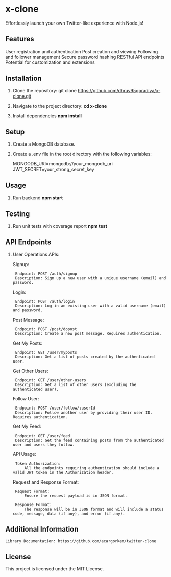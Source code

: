 # x-clone

Effortlessly launch your own Twitter-like experience with Node.js!

## Features

User registration and authentication
Post creation and viewing
Following and follower management
Secure password hashing
RESTful API endpoints
Potential for customization and extensions

## Installation

1. Clone the repository:
    git clone https://github.com/dhruv95goradiya/x-clone.git

2. Navigate to the project directory:
    **cd x-clone**

3. Install dependencies
    **npm install**

## Setup

1. Create a MongoDB database.
2. Create a .env file in the root directory with the following variables:

    MONGODB_URI=mongodb://your_mongodb_uri
    JWT_SECRET=your_strong_secret_key

## Usage

1. Run backend **npm start**

## Testing

1. Run unit tests with coverage report **npm test**

## API Endpoints

1. User Operations APIs:

    Signup:

        Endpoint: POST /auth/signup
        Description: Sign up a new user with a unique username (email) and password.

    Login:

        Endpoint: POST /auth/login
        Description: Log in an existing user with a valid username (email) and password.
    
    Post Message:

        Endpoint: POST /post/dopost
        Description: Create a new post message. Requires authentication.

    Get My Posts:

        Endpoint: GET /user/myposts
        Description: Get a list of posts created by the authenticated user.

    Get Other Users:

        Endpoint: GET /user/other-users
        Description: Get a list of other users (excluding the authenticated user).

    Follow User:

        Endpoint: POST /user/follow/:userId
        Description: Follow another user by providing their user ID. Requires authentication.
    
    Get My Feed:

        Endpoint: GET /user/feed
        Description: Get the feed containing posts from the authenticated user and users they follow.

    API Usage:

        Token Authorization:
            All the endpoints requiring authentication should include a valid JWT token in the Authorization header.

    Request and Response Format:

        Request Format:
            Ensure the request payload is in JSON format.

        Response Format:
            The response will be in JSON format and will include a status code, message, data (if any), and error (if any).

## Additional Information
    Library Documentation: https://github.com/acargorkem/twitter-clone

## License

This project is licensed under the MIT License.
